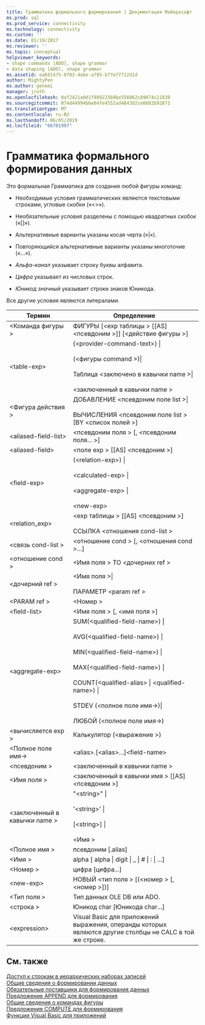 ```yaml
---
title: Грамматика формального формирования | Документация Майкрософт
ms.prod: sql
ms.prod_service: connectivity
ms.technology: connectivity
ms.custom: ''
ms.date: 01/19/2017
ms.reviewer: ''
ms.topic: conceptual
helpviewer_keywords:
- shape commands [ADO], shape grammar
- data shaping [ADO], shape grammar
ms.assetid: ea691475-0f03-4abe-a785-b77e77712d1d
author: MightyPen
ms.author: genemi
manager: jroth
ms.openlocfilehash: 0af2421a0d1f80922560be556062c89074c21838
ms.sourcegitcommit: 074d44994b6e84fe4552ad4843d2ce0882b92871
ms.translationtype: MT
ms.contentlocale: ru-RU
ms.lasthandoff: 06/05/2019
ms.locfileid: "66701997"
---
```

# <a name="formal-shape-grammar"></a>Грамматика формального формирования данных
Это формальная Грамматика для создания любой фигуры команд:  
  
-   Необходимые условия грамматических являются текстовыми строками, угловые скобки («<>»).  
  
-   Необязательные условия разделены с помощью квадратных скобок («[]»).  
  
-   Альтернативные варианты указаны косая черта (»&#124;«).  
  
-   Повторяющийся альтернативные варианты указаны многоточие («...»).  
  
-   *Альфа-канал* указывает строку буквы алфавита.  
  
-   *Цифра* указывает из числовых строк.  
  
-   *Юникод значный* указывает строки знаков Юникода.  
  
 Все другие условия являются литералами.  
  
|Термин|Определение|  
|----------|----------------|  
|\<Команда фигуры >|ФИГУРЫ [\<exp таблицы > [[AS] \<псевдоним >]] [\<действие фигуры >]|  
|\<table-exp>|{\<provider-command-text>} &#124;<br /><br /> (\<фигуры command >)&#124;<br /><br /> Таблица \<заключено в кавычки name >&#124;<br /><br /> \<заключенный в кавычки name >|  
|\<Фигура действия >|ДОБАВЛЕНИЕ \<псевдоним поле list >&#124;<br /><br /> ВЫЧИСЛЕНИЯ \<псевдоним поле list > [BY \<список полей >]|  
|\<aliased-field-list>|\<псевдоним поля > [, \<псевдоним поля... >]|  
|\<aliased-field>|\<поле exp > [[AS] \<псевдоним >]|  
|\<field-exp>|(\<relation-exp>) &#124;<br /><br /> \<calculated-exp> &#124;<br /><br /> \<aggregate-exp> &#124;<br /><br /> \<new-exp>|  
|<relation_exp>|\<exp таблицы > [[AS] \<псевдоним >]<br /><br /> ССЫЛКА \<отношения cond-list >|  
|\<связь cond-list >|\<отношение cond > [, \<отношения cond >...]|  
|\<отношение cond >|\<Имя поля > TO \<дочерних ref >|  
|\<дочерний ref >|\<Имя поля >&#124;<br /><br /> ПАРАМЕТР \<param ref >|  
|\<PARAM ref >|\<Номер >|  
|\<field-list>|\<Имя поля > [, \<имя поля >]|  
|\<aggregate-exp>|SUM(\<qualified-field-name>) &#124;<br /><br /> AVG(\<qualified-field-name>) &#124;<br /><br /> MIN(\<qualified-field-name>) &#124;<br /><br /> MAX(\<qualified-field-name>) &#124;<br /><br /> COUNT(\<qualified-alias> &#124; \<qualified-name>) &#124;<br /><br /> STDEV (\<полное поле имя->)&#124;<br /><br /> ЛЮБОЙ (\<полное поле имя->)|  
|\<вычисляется exp >|Калькулятор (\<выражение >)|  
|\<Полное поле имя->|\<alias>.[\<alias>...]\<field-name>|  
|\<псевдоним >|\<заключенный в кавычки name >|  
|\<Имя поля >|\<заключенный в кавычки имя > [[AS] \<псевдоним >]|  
|\<заключенный в кавычки name >|"\<string>" &#124;<br /><br /> '\<string>' &#124;<br /><br /> [\<string>] &#124;<br /><br /> \<Имя >|  
|\<Полное имя >|псевдоним [.alias]|  
|\<Имя >|alpha [ alpha &#124; digit &#124; _ &#124; # &#124; : &#124; ...]|  
|\<Номер >|цифра [цифра...]|  
|\<new-exp>|НОВЫЙ \<тип поля > [(\<номер > [, \<номер >])]|  
|\<Тип поля >|Тип данных OLE DB или ADO.|  
|\<строка >|Юникод char [Юникода char...]|  
|\<expression>|Visual Basic для приложений выражения, операнды которых являются другие столбцы не CALC в той же строке.|  
  
## <a name="see-also"></a>См. также  
 [Доступ к строкам в иерархических наборах записей](../../../ado/guide/data/accessing-rows-in-a-hierarchical-recordset.md)   
 [Общие сведения о формировании данных](../../../ado/guide/data/data-shaping-overview.md)   
 [Обязательные поставщики для формирования данных](../../../ado/guide/data/required-providers-for-data-shaping.md)   
 [Предложение APPEND для формирования](../../../ado/guide/data/shape-append-clause.md)   
 [Общие сведения о командах фигуры](../../../ado/guide/data/shape-commands-in-general.md)   
 [Предложение COMPUTE для формирования](../../../ado/guide/data/shape-compute-clause.md)   
 [Функции Visual Basic для приложений](../../../ado/guide/data/visual-basic-for-applications-functions.md)
